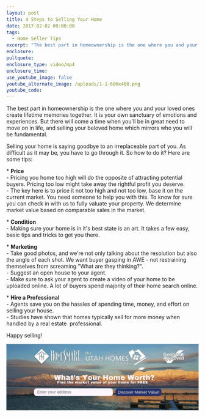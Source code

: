 ```yaml
---
layout: post
title: 4 Steps to Selling Your Home
date: 2017-02-02 00:00:00
tags:
  - Home Seller Tips
excerpt: "The best part in homeownership is the one where you and your loved ones create lifetime memories together. It is your own sanctuary of emotions and experiences. But there will come a time when you'll be in great need to move on in life, and selling your beloved home which mirrors who you will be fundamental."
enclosure:
pullquote:
enclosure_type: video/mp4
enclosure_time:
use_youtube_image: false
youtube_alternate_image: /uploads/1-1-600x400.png
youtube_code:
---
```



The best part in homeownership is the one where you and your loved ones create lifetime memories together. It is your own sanctuary of emotions and experiences. But there will come a time when you'll be in great need to move on in life, and selling your beloved home which mirrors who you will be fundamental.

Selling your home is saying goodbye to an irreplaceable part of you. As difficult as it may be, you have to go through it. So how to do it? Here are some tips:

\* **Price**
<br>- Pricing you home too high will do the opposite of attracting potential buyers. Pricing too low might take away the rightful profit you deserve.
<br>- The key here is to price it not too high and not too low, base it on the current market. You need someone to help you with this. To know for sure you can check in with us to fully valuate your property. We determine market value based on comparable sales in the market.

\* **Condition**
<br>- Making sure your home is in it's best state is an art. It takes a few easy, basic tips and tricks to get you there.

\* **Marketing**
<br>- Take good photos, and we're not only talking about the resolution but also the angle of each shot. We want buyer gasping in AWE - not restraining themselves from screaming "What are they thinking?".
<br>- Suggest an open house to your agent.
<br>- Make sure to ask your agent to create a video of your home to be uploaded online. A lot of buyers spend majority of their home search online.

\* **Hire a Professional**
<br>- Agents save you on the hassles of spending time, money, and effort on selling your house.
<br>- Studies have shown that homes typically sell for more money when handled by a real estate  professional.

Happy selling!

![](/uploads/versions/whats-your-home-worth-1024x512---x----1022-354x---.jpg)